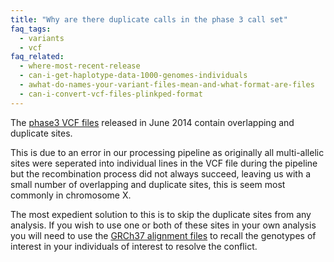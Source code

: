 ```yaml
---
title: "Why are there duplicate calls in the phase 3 call set"
faq_tags:
  - variants
  - vcf
faq_related:
  - where-most-recent-release
  - can-i-get-haplotype-data-1000-genomes-individuals
  - awhat-do-names-your-variant-files-mean-and-what-format-are-files
  - can-i-convert-vcf-files-plinkped-format
---
```


The [phase3 VCF files](ftp://ftp.1000genomes.ebi.ac.uk/vol1/ftp/release/20130502/) released in June 2014 contain overlapping and duplicate sites.

This is due to an error in our processing pipeline as originally all multi-allelic sites were seperated into individual lines in the VCF file during the pipeline but the recombination process did not always succeed, leaving us with a small number of overlapping and duplicate sites, this is seem most commonly in chromosome X.

The most expedient solution to this is to skip the duplicate sites from any analysis. If you wish to use one or both of these sites in your own analysis you will need to use the [GRCh37 alignment files](ftp://ftp.1000genomes.ebi.ac.uk/vol1/ftp/phase3/20130502.phase3.low_coverage.alignment.index) to recall the genotypes of interest in your individuals of interest to resolve the conflict.

